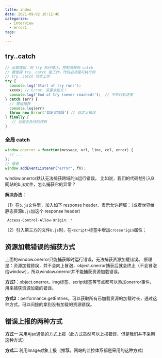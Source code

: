 ```yaml
---
title: index
date: 2021-09-02 10:11:46
categories:
  - interview
  - error1
tags:
  - 
---
```


## try..catch

```javascript
// 出现错误，则 try 执行停止，控制流转向 catch
// 要使得 try..catch 能工作，代码必须是可执行的
// try..catch 同步工作
try {
  console.log('Start of try runs');
  xxxxx; // Error，变量未定义！
  console.log('End of try (never reached)');  // 不执行到这里
} catch (err) {
  // 错误捕获
  console.log(err)
  throw new Error('自定义错误') // 自定义错误
} finally {
   // 总是会执行的代码
}
```

### 全局 catch

```javascript
window.onerror = function(message, url, line, col, error) {
  // ...
};
// 或者
window.addEventListener("error", fn);
```

window.onerror默认无法捕获跨域的js运行错误。
比如说，我们的代码想引入B网站的b.js文件，怎么捕获它的异常？

**解决办法**：

（1）在`b.js`文件里，加入如下 response header，表示允许跨域：（或者世界给静态资源`b.js`加这个 response header）

``` javascript
 Access-Control-Allow-Origin: *
```

（2）引入第三方的文件`b.js`时，在`<script>`标签中增加`crossorigin`属性；

## 资源加载错误的捕获方式

上面的window.onerror只能捕获即时运行错误，无法捕获资源加载错误。
原理是：资源加载错误，并不会向上冒泡，object.onerror捕获后就会终止（不会冒泡给window），所以window.onerror并不能捕获资源加载错误。

**方式1**：object.onerror。img标签、script标签等节点都可以添加onerror事件，用来捕获资源加载的错误。

**方式2**：performance.getEntries。可以获取所有已加载资源的加载时长，通过这种方式，可以间接的拿到没有加载的资源错误。

## 错误上报的两种方式

**方式一** 采用Ajax通信的方式上报（此方式虽然可以上报错误，但是我们并不采用这种方式）

**方式二** 利用Image对象上报（推荐。网站的监控体系都是采用的这种方式）
